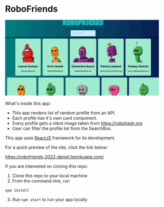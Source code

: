 # RoboFriends

![](demo.gif)

What's inside this app:

- This app renders list of random profile from an API.
- Each profile has it's own card component.
- Every profile gets a robot image taken from https://robohash.org
- User can filter the profile list from the SearchBox.

This app uses <a href="https://reactjs.org/" target="_blank">ReactJS</a> framework for its development.

For a quick preview of the site, click the link below:

https://robofriends-2022-daniel.herokuapp.com/


If you are interested on cloning this repo:
1. Clone this repo to your local machine
2. From the command-line, run
```bash
npm install
``` 

3. Run `npm start` to run your app locally
